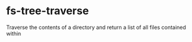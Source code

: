 # fs-tree-traverse
Traverse the contents of a directory and return a list of all files contained within
